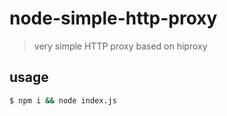 # node-simple-http-proxy

> very simple HTTP proxy based on hiproxy

## usage

```bash
$ npm i && node index.js
```
